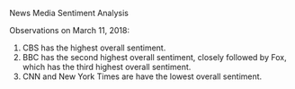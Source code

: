 News Media Sentiment Analysis

Observations on March 11, 2018:
1. CBS has the highest overall sentiment.
2. BBC has the second highest overall sentiment, closely followed by Fox, which has the third highest overall sentiment. 
3. CNN and New York Times are have the lowest overall sentiment.

